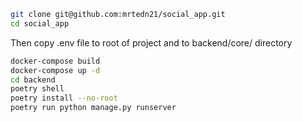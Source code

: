 ```bash
git clone git@github.com:mrtedn21/social_app.git
cd social_app
```
Then copy .env file to root of project and to backend/core/ directory
```bash
docker-compose build
docker-compose up -d
cd backend
poetry shell
poetry install --no-root
poetry run python manage.py runserver
```
